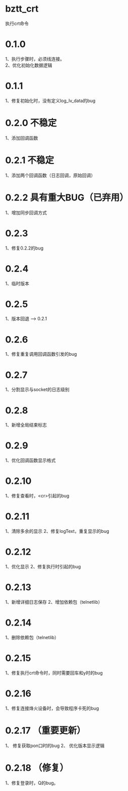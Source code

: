 bztt_crt
==============
执行crt命令


# 0.1.0

1、执行步骤时，必须线连接。  
2、优化初始化数据逻辑

# 0.1.1  
1、修复初始化时，没有定义log_lv_data的bug

# 0.2.0 不稳定  
1、添加回调函数

# 0.2.1 不稳定
1、添加两个回调函数（日志回调，原始回调）

# 0.2.2 具有重大BUG（已弃用）
1、增加同步回调方式

# 0.2.3 
1、修复0.2.2的bug

# 0.2.4
1、临时版本

# 0.2.5
1、版本回退  --> 0.2.1

# 0.2.6
1、修复重复调用回调函数引发的bug

# 0.2.7
1、分割显示与socket的日志级别

# 0.2.8
1、新增全局结束标志

# 0.2.9
1、优化回调函数显示格式

# 0.2.10
1、修复查看时，\<cr>引起的bug

# 0.2.11
1、清除多余的显示
2、修复logText，重复显示的bug

# 0.2.12
1、优化显示
2、修复执行时<cr>引起的bug

# 0.2.13
1、新增详细日志保存
2、增加依赖包（telnetlib）

# 0.2.14
1、删除依赖包（telnetlib）

# 0.2.15
1、修复执行crt命令时，同时需要回车和y时的bug

# 0.2.16
1、修复连接烽火设备时，会导致程序卡死的bug

# 0.2.17 （重要更新）
1、 修复获取pon口时的bug
2、 优化版本显示逻辑

# 0.2.18 （修复）
1、修复登录时，Q的bug。
